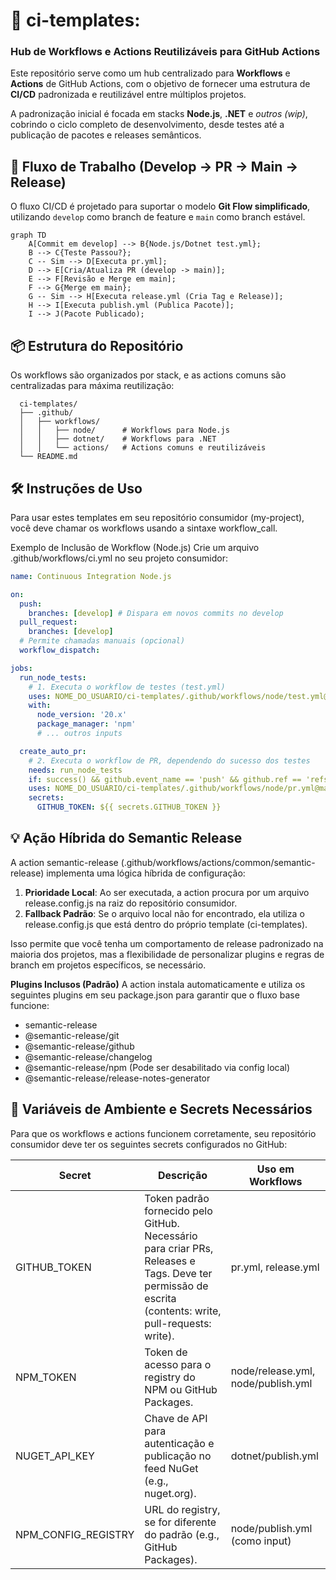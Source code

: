 # 🚀 ci-templates: 

### Hub de Workflows e Actions Reutilizáveis para GitHub Actions

Este repositório serve como um hub centralizado para **Workflows** e **Actions** de GitHub Actions, com o objetivo de fornecer uma estrutura de **CI/CD** padronizada e reutilizável entre múltiplos projetos.

A padronização inicial é focada em stacks **Node.js**, **.NET** e *outros (wip)*, cobrindo o ciclo completo de desenvolvimento, desde testes até a publicação de pacotes e releases semânticos.

## 🎯 Fluxo de Trabalho (Develop → PR → Main → Release)

O fluxo CI/CD é projetado para suportar o modelo **Git Flow simplificado**, utilizando `develop` como branch de feature e `main` como branch estável.

```mermaid
graph TD
    A[Commit em develop] --> B{Node.js/Dotnet test.yml};
    B --> C{Teste Passou?};
    C -- Sim --> D[Executa pr.yml];
    D --> E[Cria/Atualiza PR (develop -> main)];
    E --> F[Revisão e Merge em main];
    F --> G{Merge em main};
    G -- Sim --> H[Executa release.yml (Cria Tag e Release)];
    H --> I[Executa publish.yml (Publica Pacote)];
    I --> J(Pacote Publicado);
```
## 📦 Estrutura do Repositório
Os workflows são organizados por stack, e as actions comuns são centralizadas para máxima reutilização:

      ci-templates/
      ├── .github/
      │   ├── workflows/
      │   │   ├── node/      # Workflows para Node.js
      │   │   ├── dotnet/    # Workflows para .NET
      │   │   └── actions/   # Actions comuns e reutilizáveis
      └── README.md


## 🛠️ Instruções de Uso
Para usar estes templates em seu repositório consumidor (my-project), você deve chamar os workflows usando a sintaxe workflow_call.

Exemplo de Inclusão de Workflow (Node.js)
Crie um arquivo .github/workflows/ci.yml no seu projeto consumidor:

```yml
name: Continuous Integration Node.js

on:
  push:
    branches: [develop] # Dispara em novos commits no develop
  pull_request:
    branches: [develop]
  # Permite chamadas manuais (opcional)
  workflow_dispatch:

jobs:
  run_node_tests:
    # 1. Executa o workflow de testes (test.yml)
    uses: NOME_DO_USUARIO/ci-templates/.github/workflows/node/test.yml@main
    with:
      node_version: '20.x'
      package_manager: 'npm'
      # ... outros inputs

  create_auto_pr:
    # 2. Executa o workflow de PR, dependendo do sucesso dos testes
    needs: run_node_tests
    if: success() && github.event_name == 'push' && github.ref == 'refs/heads/develop'
    uses: NOME_DO_USUARIO/ci-templates/.github/workflows/node/pr.yml@main
    secrets:
      GITHUB_TOKEN: ${{ secrets.GITHUB_TOKEN }}
```      

## 💡 Ação Híbrida do Semantic Release
A action semantic-release (.github/workflows/actions/common/semantic-release) implementa uma lógica híbrida de configuração:

1. **Prioridade Local**: Ao ser executada, a action procura por um arquivo release.config.js na raiz do repositório consumidor.
2. **Fallback Padrão**: Se o arquivo local não for encontrado, ela utiliza o release.config.js que está dentro do próprio template (ci-templates).

Isso permite que você tenha um comportamento de release padronizado na maioria dos projetos, mas a flexibilidade de personalizar plugins e regras de branch em projetos específicos, se necessário.

**Plugins Inclusos (Padrão)**
A action instala automaticamente e utiliza os seguintes plugins em seu package.json para garantir que o fluxo base funcione:

- semantic-release
- @semantic-release/git
- @semantic-release/github
- @semantic-release/changelog
- @semantic-release/npm (Pode ser desabilitado via config local)
- @semantic-release/release-notes-generator

## 🔑 Variáveis de Ambiente e Secrets Necessários

Para que os workflows e actions funcionem corretamente, seu repositório consumidor deve ter os seguintes secrets configurados no GitHub:

Secret |	Descrição |	Uso em Workflows
-- | -- | --
GITHUB_TOKEN |	Token padrão fornecido pelo GitHub. Necessário para criar PRs, Releases e Tags. Deve ter permissão de escrita (contents: write, pull-requests: write).	| pr.yml, release.yml
NPM_TOKEN |	Token de acesso para o registry do NPM ou GitHub Packages.	| node/release.yml, node/publish.yml
NUGET_API_KEY |	Chave de API para autenticação e publicação no feed NuGet (e.g., nuget.org). |	dotnet/publish.yml
NPM_CONFIG_REGISTRY |	URL do registry, se for diferente do padrão (e.g., GitHub Packages). |	node/publish.yml (como input)